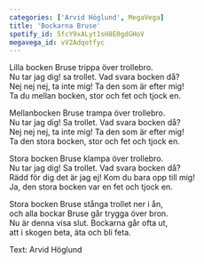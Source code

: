 ```yaml
---
categories: ['Arvid Höglund', MegaVega]
title: 'Bockarna Bruse'
spotify_id: 5fcY9xALyt1sH8E0gdGHoV
megavega_id: vV2Adqotfyc
---
```


Lilla bocken Bruse trippa över trollebro.  
Nu tar jag dig! sa trollet. Vad svara bocken då?  
Nej nej nej, ta inte mig! Ta den som är efter mig!  
Ta du mellan bocken, stor och fet och tjock en.

Mellanbocken Bruse trampa över trollebro.  
Nu tar jag dig! Sa trollet. Vad svara bocken då?  
Nej nej nej, ta inte mig! Ta den som är efter mig!  
Ta den stora bocken, stor och fet och tjock en.

Stora bocken Bruse klampa över trollebro.  
Nu tar jag dig! Sa trollet. Vad svara bocken då?  
Rädd för dig det är jag ej! Kom du bara opp till mig!  
Ja, den stora bocken var en fet och tjock en.

Stora bocken Bruse stånga trollet ner i ån,  
och alla bockar Bruse går trygga över bron.  
Nu är denna visa slut. Bockarna går ofta ut,  
att i skogen beta, äta och bli feta.


Text: Arvid Höglund
